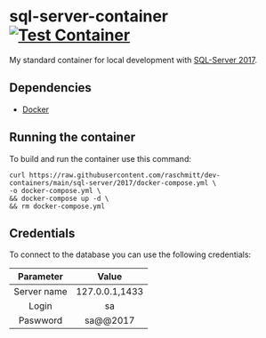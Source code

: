 # sql-server-container [![Test Container](https://github.com/raschmitt/dev-containers/actions/workflows/sql-server-test-2017.yml/badge.svg)](https://github.com/raschmitt/dev-containers/actions/workflows/sql-server-test-2017.yml)

My standard container for local development with [SQL-Server 2017](https://www.microsoft.com/en-us/sql-server/sql-server-downloads).

## Dependencies 

- [Docker](https://docs.docker.com/get-docker/)

## Running the container

To build and run the container use this command:

```
curl https://raw.githubusercontent.com/raschmitt/dev-containers/main/sql-server/2017/docker-compose.yml \
-o docker-compose.yml \
&& docker-compose up -d \
&& rm docker-compose.yml
```

## Credentials

To connect to the database you can use the following credentials:

| Parameter     | Value             |
| :-----------: | :---------------: |
| Server name   | 127.0.0.1,1433    |
| Login         | sa                |
| Paswword      | sa@@2017          |
